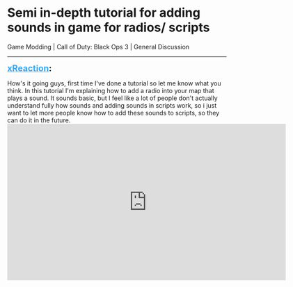 # Semi in-depth tutorial for adding sounds in game for radios/ scripts
Game Modding | Call of Duty: Black Ops 3 | General Discussion

---
<strong style="font-size: 1.4em;"><span style="text-decoration: underline;text-decoration-color: #34a7f9;"><span style="color:#34a7f9;">xReaction</span></span>:</strong>

<p>How&#39;s it going guys, first time I&#39;ve done a tutorial so let me know what you think. In this tutorial I&#39;m explaining how to add a radio into your map that plays a sound. It sounds basic, but I feel like a lot of people don&#39;t actually understand fully how sounds and adding sounds in scripts work, so i just want to let more people know how to add these sounds to scripts, so they can do it in the future.<br /><iframe type="text/html" width="640" height="360" src="https://www.youtube.com/embed/0vKS5sCnCmM" frameborder="0"></iframe></p>

